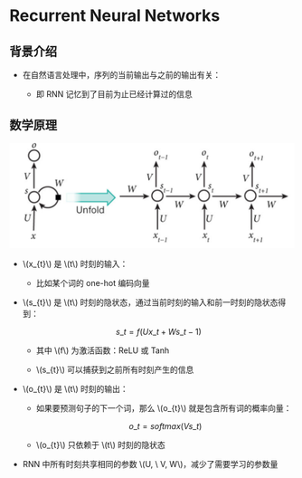 <script type="text/javascript" src="http://cdn.mathjax.org/mathjax/latest/MathJax.js?config=default"></script>

# Recurrent Neural Networks

## 背景介绍

- 在自然语言处理中，序列的当前输出与之前的输出有关：

	- 即 RNN 记忆到了目前为止已经计算过的信息

## 数学原理

![img](images/rnn.png)

- \\(x\_{t}\\) 是 \\(t\\) 时刻的输入：

	- 比如某个词的 one-hot 编码向量

- \\(s\_{t}\\) 是 \\(t\\) 时刻的隐状态，通过当前时刻的输入和前一时刻的隐状态得到：

	$$ s\_{t} = f \left( Ux\_{t} + Ws\_{t-1} \right) $$
	
	- 其中 \\(f\\) 为激活函数：ReLU 或 Tanh

	- \\(s\_{t}\\) 可以捕获到之前所有时刻产生的信息

- \\(o\_{t}\\) 是 \\(t\\) 时刻的输出：

	- 如果要预测句子的下一个词，那么 \\(o\_{t}\\) 就是包含所有词的概率向量：

		$$ o\_{t} = softmax \left( Vs\_{t} \right) $$
	
	- \\(o\_{t}\\) 只依赖于 \\(t\\) 时刻的隐状态

- RNN 中所有时刻共享相同的参数 \\(U, \ V, W\\)，减少了需要学习的参数量